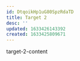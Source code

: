 ```yaml
---
id: DtqoikHp1uG80SpzRdaTD
title: Target 2
desc: ''
updated: 1633426143392
created: 1633425809671
---
```


target-2-content
